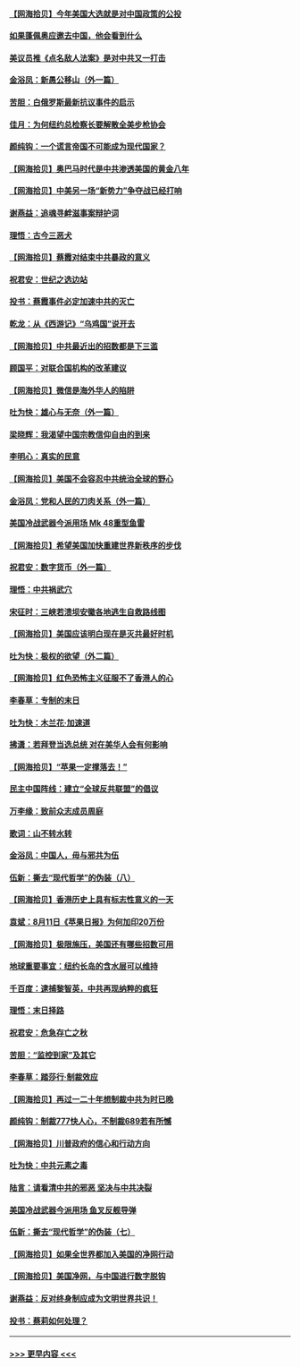 #### [【网海拾贝】今年美国大选就是对中国政策的公投](../pages/nsc993/n12350973.md?t=08232002) 
#### [如果蓬佩奥应邀去中国，他会看到什么](../pages/nsc993/n12350945.md?t=08232002) 
#### [美议员推《点名敌人法案》是对中共又一打击](../pages/nsc993/n12350765.md?t=08232002) 
#### [金浴凤：新愚公移山（外一篇）](../pages/nsc993/n12350253.md?t=08232002) 
#### [苦胆：白俄罗斯最新抗议事件的启示](../pages/nsc993/n12349989.md?t=08232002) 
#### [佳月：为何纽约总检察长要解散全美步枪协会](../pages/nsc993/n12349939.md?t=08232002) 
#### [颜纯钩：一个谎言帝国不可能成为现代国家？](../pages/nsc993/n12349898.md?t=08232002) 
#### [【网海拾贝】奥巴马时代是中共渗透美国的黄金八年](../pages/nsc993/n12349284.md?t=08232002) 
#### [【网海拾贝】中美另一场“新势力”争夺战已经打响](../pages/nsc993/n12346998.md?t=08232002) 
#### [谢燕益：追魂寻衅滋事案辩护词](../pages/nsc993/n12346892.md?t=08232002) 
#### [理悟：古今三恶犬](../pages/nsc993/n12345190.md?t=08232002) 
#### [【网海拾贝】蔡霞对结束中共暴政的意义](../pages/nsc993/n12344263.md?t=08232002) 
#### [祝君安：世纪之选边站](../pages/nsc993/n12342382.md?t=08232002) 
#### [投书：蔡霞事件必定加速中共的灭亡](../pages/nsc993/n12341881.md?t=08232002) 
#### [乾龙：从《西游记》“乌鸡国”说开去](../pages/nsc993/n12341690.md?t=08232002) 
#### [【网海拾贝】中共最近出的招数都是下三滥](../pages/nsc993/n12341593.md?t=08232002) 
#### [顾国平：对联合国机构的改革建议](../pages/nsc993/n12339928.md?t=08232002) 
#### [【网海拾贝】微信是海外华人的陷阱](../pages/nsc993/n12338868.md?t=08232002) 
#### [吐为快：雄心与无奈（外一篇）](../pages/nsc993/n12338132.md?t=08232002) 
#### [梁晓辉：我渴望中国宗教信仰自由的到来](../pages/nsc993/n12336657.md?t=08232002) 
#### [李明心：真实的民意](../pages/nsc993/n12336089.md?t=08232002) 
#### [【网海拾贝】美国不会容忍中共统治全球的野心](../pages/nsc993/n12336063.md?t=08232002) 
#### [金浴凤：党和人民的刀肉关系（外一篇）](../pages/nsc993/n12335834.md?t=08232002) 
#### [美国冷战武器今派用场 Mk 48重型鱼雷](../pages/nsc993/n12335354.md?t=08232002) 
#### [【网海拾贝】希望美国加快重建世界新秩序的步伐](../pages/nsc993/n12334224.md?t=08232002) 
#### [祝君安：数字货币（外一篇）](../pages/nsc993/n12334186.md?t=08232002) 
#### [理悟：中共祸武穴](../pages/nsc993/n12333962.md?t=08232002) 
#### [宋征时：三峡若溃坝安徽各地逃生自救路线图](../pages/nsc993/n12332450.md?t=08232002) 
#### [【网海拾贝】美国应该明白现在是灭共最好时机](../pages/nsc993/n12332313.md?t=08232002) 
#### [吐为快：极权的欲望（外二篇）](../pages/nsc993/n12332089.md?t=08232002) 
#### [【网海拾贝】红色恐怖主义征服不了香港人的心](../pages/nsc993/n12329296.md?t=08232002) 
#### [李春草：专制的末日](../pages/nsc993/n12329079.md?t=08232002) 
#### [吐为快：木兰花‧加速道](../pages/nsc993/n12327366.md?t=08232002) 
#### [拂潇：若拜登当选总统 对在美华人会有何影响](../pages/nsc993/n12295996.md?t=08232002) 
#### [【网海拾贝】“苹果一定撑落去！”](../pages/nsc993/n12326784.md?t=08232002) 
#### [民主中国阵线：建立“全球反共联盟”的倡议](../pages/nsc993/n12324177.md?t=08232002) 
#### [万李缘：致前众志成员周庭](../pages/nsc993/n12324635.md?t=08232002) 
#### [歌词：山不转水转](../pages/nsc993/n12324599.md?t=08232002) 
#### [金浴凤：中国人，毋与邪共为伍](../pages/nsc993/n12324257.md?t=08232002) 
#### [伍新：撕去“现代哲学”的伪装（八）](../pages/nsc993/n12324188.md?t=08232002) 
#### [【网海拾贝】香港历史上具有标志性意义的一天](../pages/nsc993/n12324021.md?t=08232002) 
#### [袁斌：8月11日《苹果日报》为何加印20万份](../pages/nsc993/n12323955.md?t=08232002) 
#### [【网海拾贝】极限施压，美国还有哪些招数可用](../pages/nsc993/n12322512.md?t=08232002) 
#### [地球重要事宜：纽约长岛的含水层可以维持](../pages/nsc993/n12321844.md?t=08232002) 
#### [千百度：逮捕黎智英，中共再现纳粹的疯狂](../pages/nsc993/n12321777.md?t=08232002) 
#### [理悟：末日择路](../pages/nsc993/n12320812.md?t=08232002) 
#### [祝君安：危急存亡之秋](../pages/nsc993/n12320795.md?t=08232002) 
#### [苦胆：“监控到家”及其它](../pages/nsc993/n12320751.md?t=08232002) 
#### [李春草：踏莎行·制裁效应](../pages/nsc993/n12318290.md?t=08232002) 
#### [【网海拾贝】再过一二十年想制裁中共为时已晚](../pages/nsc993/n12318195.md?t=08232002) 
#### [颜纯钩：制裁777快人心，不制裁689若有所憾](../pages/nsc993/n12316912.md?t=08232002) 
#### [【网海拾贝】川普政府的信心和行动方向](../pages/nsc993/n12316673.md?t=08232002) 
#### [吐为快：中共元素之毒](../pages/nsc993/n12316547.md?t=08232002) 
#### [陆言：请看清中共的邪恶 坚决与中共决裂](../pages/nsc993/n12315784.md?t=08232002) 
#### [美国冷战武器今派用场 鱼叉反舰导弹](../pages/nsc993/n12316258.md?t=08232002) 
#### [伍新：撕去“现代哲学”的伪装（七）](../pages/nsc993/n12315846.md?t=08232002) 
#### [【网海拾贝】如果全世界都加入美国的净网行动](../pages/nsc993/n12315588.md?t=08232002) 
#### [【网海拾贝】美国净网，与中国进行数字脱钩](../pages/nsc993/n12312813.md?t=08232002) 
#### [谢燕益：反对终身制应成为文明世界共识！](../pages/nsc993/n12310465.md?t=08232002) 
#### [投书：蔡莉如何处理？](../pages/nsc993/n12310224.md?t=08232002) 

----
#### [ >>> 更早内容 <<< ](../indexes/nsc993-earlier.md)
